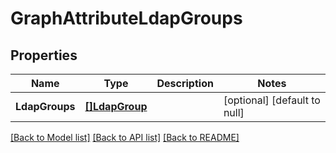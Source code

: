 # GraphAttributeLdapGroups

## Properties
Name | Type | Description | Notes
------------ | ------------- | ------------- | -------------
**LdapGroups** | [**[]LdapGroup**](LdapGroup.md) |  | [optional] [default to null]

[[Back to Model list]](../README.md#documentation-for-models) [[Back to API list]](../README.md#documentation-for-api-endpoints) [[Back to README]](../README.md)


